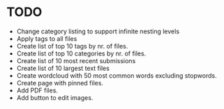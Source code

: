 # TODO

- Change category listing to support infinite nesting levels
- Apply tags to all files
- Create list of top 10 tags by nr. of files.
- Create list of top 10 categories by nr. of files.
- Create list of 10 most recent submissions
- Create list of 10 largest text files
- Create wordcloud with 50 most common words excluding stopwords.
- Create page with pinned files.
- Add PDF files.
- Add button to edit images.
